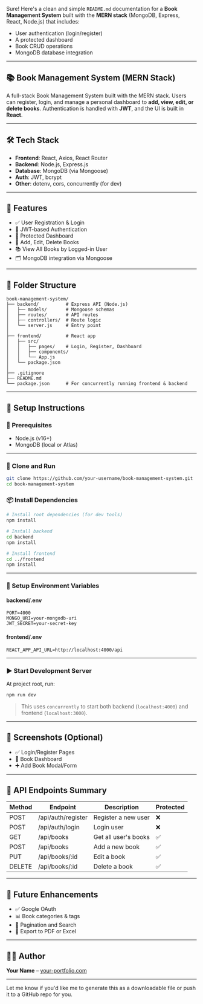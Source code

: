 Sure! Here's a clean and simple `README.md` documentation for a **Book Management System** built with the **MERN stack** (MongoDB, Express, React, Node.js) that includes:

- User authentication (login/register)
- A protected dashboard
- Book CRUD operations
- MongoDB database integration

---

## 📚 Book Management System (MERN Stack)

A full-stack Book Management System built with the MERN stack. Users can register, login, and manage a personal dashboard to **add, view, edit, or delete books**. Authentication is handled with **JWT**, and the UI is built in **React**.

---

## 🛠 Tech Stack

- **Frontend**: React, Axios, React Router
- **Backend**: Node.js, Express.js
- **Database**: MongoDB (via Mongoose)
- **Auth**: JWT, bcrypt
- **Other**: dotenv, cors, concurrently (for dev)

---

## 🚀 Features

- ✅ User Registration & Login
- 🔐 JWT-based Authentication
- 👤 Protected Dashboard
- 📘 Add, Edit, Delete Books
- 📚 View All Books by Logged-in User
- 🗂 MongoDB integration via Mongoose

---

## 📁 Folder Structure

```
book-management-system/
├── backend/          # Express API (Node.js)
│   ├── models/       # Mongoose schemas
│   ├── routes/       # API routes
│   ├── controllers/  # Route logic
│   └── server.js     # Entry point
│
├── frontend/         # React app
│   ├── src/
│   │   ├── pages/    # Login, Register, Dashboard
│   │   ├── components/
│   │   └── App.js
│   └── package.json
│
├── .gitignore
├── README.md
└── package.json      # For concurrently running frontend & backend
```

---

## 🔧 Setup Instructions

### 📌 Prerequisites

- Node.js (v16+)
- MongoDB (local or Atlas)

---

### 🚀 Clone and Run

```bash
git clone https://github.com/your-username/book-management-system.git
cd book-management-system
```

### 📦 Install Dependencies

```bash
# Install root dependencies (for dev tools)
npm install

# Install backend
cd backend
npm install

# Install frontend
cd ../frontend
npm install
```

---

### 🔐 Setup Environment Variables

#### backend/.env

```
PORT=4000
MONGO_URI=your-mongodb-uri
JWT_SECRET=your-secret-key
```

#### frontend/.env

```
REACT_APP_API_URL=http://localhost:4000/api
```

---

### ▶️ Start Development Server

At project root, run:

```bash
npm run dev
```

> This uses `concurrently` to start both backend (`localhost:4000`) and frontend (`localhost:3000`).

---

## 📸 Screenshots (Optional)

- ✅ Login/Register Pages
- 📘 Book Dashboard
- ➕ Add Book Modal/Form

---

## 📌 API Endpoints Summary

| Method | Endpoint            | Description            | Protected |
|--------|---------------------|------------------------|-----------|
| POST   | /api/auth/register  | Register a new user    | ❌        |
| POST   | /api/auth/login     | Login user             | ❌        |
| GET    | /api/books          | Get all user's books   | ✅        |
| POST   | /api/books          | Add a new book         | ✅        |
| PUT    | /api/books/:id      | Edit a book            | ✅        |
| DELETE | /api/books/:id      | Delete a book          | ✅        |

---

## 🧪 Future Enhancements

- ✅ Google OAuth
- 📊 Book categories & tags
- 📄 Pagination and Search
- 🧾 Export to PDF or Excel

---

## 🧑‍💻 Author

**Your Name** – [your-portfolio.com](https://your-portfolio.com)

---

Let me know if you'd like me to generate this as a downloadable file or push it to a GitHub repo for you.